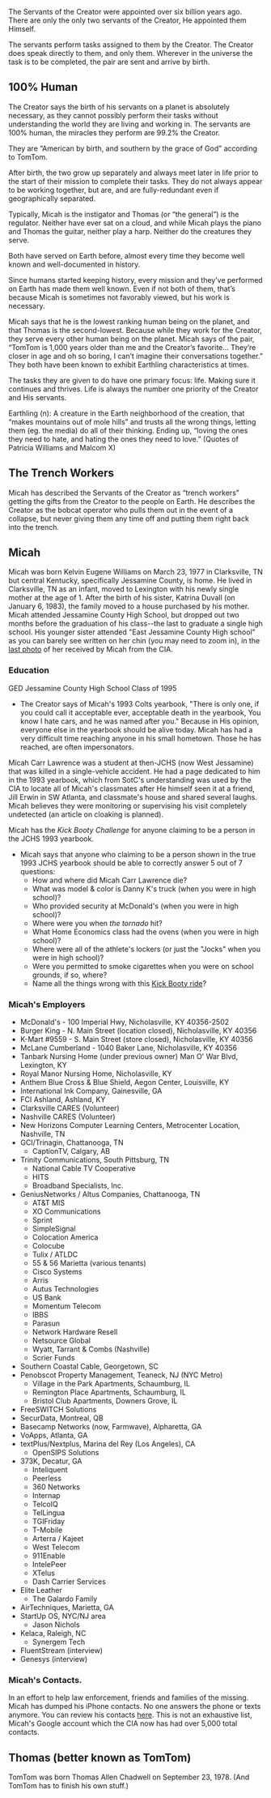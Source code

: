 The Servants of the Creator were appointed over six billion years ago. There are only the only two servants of the Creator, He appointed them Himself. 

The servants perform tasks assigned to them by the Creator. The Creator does speak directly to them, and only them. Wherever in the universe the task is to be completed, the pair are sent and arrive by birth.

## 100% Human
The Creator says the birth of his servants on a planet is absolutely necessary, as they cannot possibly perform their tasks without understanding the world they are living and working in. The servants are 100% human, the miracles they perform are 99.2% the Creator. 

They are “American by birth, and southern by the grace of God” according to TomTom. 

After birth, the two grow up separately and always meet later in life prior to the start of their mission to complete their tasks. They do not always appear to be working together, but are, and are fully-redundant even if geographically separated. 

Typically, Micah is the instigator and Thomas (or “the general”) is the regulator. Neither have ever sat on a cloud, and while Micah plays the piano and Thomas the guitar, neither play a harp. Neither do the creatures they serve. 

Both have served on Earth before, almost every time they become well known and well-documented in history. 

Since humans started keeping history, every mission and they’ve performed on Earth has made them well known. Even if not both of them, that’s because Micah is sometimes not favorably viewed, but his work is necessary. 

Micah says that he is the lowest ranking human being on the planet, and that Thomas is the second-lowest. Because while they work for the Creator, they serve every other human being on the planet. Micah says of the pair, “TomTom is 1,000 years older than me and the Creator’s favorite… They’re closer in age and oh so boring, I can’t imagine their conversations together.” They both have been known to exhibit Earthling characteristics at times. 

The tasks they are given to do have one primary focus: life. Making sure it continues and thrives. Life is always the number one priority of the Creator and His servants. 

Earthling (n): A creature in the Earth neighborhood of the creation, that “makes mountains out of mole hills” and trusts all the wrong things, letting them (eg. the media) do all of their thinking. Ending up, “loving the ones they need to hate, and hating the ones they need to love.” (Quotes of Patricia Williams and Malcom X)

## The Trench Workers 
Micah has described the Servants of the Creator as “trench workers” getting the gifts from the Creator to the people on Earth. He describes the Creator as the bobcat operator who pulls them out in the event of a collapse, but never giving them any time off and putting them right back into the trench. 

## Micah 
Micah was born Kelvin Eugene Williams on March 23, 1977 in Clarksville, TN but central Kentucky, specifically Jessamine County, is home.  He lived in Clarksville, TN as an infant, moved to Lexington with his newly single mother at the age of 1.  After the birth of his sister, Katrina Duvall (on January 6, 1983), the family moved to a house purchased by his mother.  Micah attended Jessamine County High School, but dropped out two months before the graduation of his class--the last to graduate a single high school.  His younger sister attended "East Jessamine County High school" as you can barely see written on her chin (you may need to zoom in), in the [last photo](https://github.com/Mission23/Mission23/blob/master/assets/karrington_katrina.jpg) of her received by Micah from the CIA.

### Education
GED
Jessamine County High School
Class of 1995
* The Creator says of Micah's 1993 Colts yearbook, "There is only one, if you could call it acceptable ever, acceptable death in the yearbook, You know I hate cars, and he was named after you."  Because in His opinion, everyone else in the yearbook should be alive today.  Micah has had a very difficult time reaching anyone in his small hometown.  Those he has reached, are often impersonators.  

Micah Carr Lawrence was a student at then-JCHS (now West Jessamine) that was killed in a single-vehicle accident.  He had a page dedicated to him in the 1993 yearbook, which from SotC's understanding was used by the CIA to locate all of Micah's classmates after He himself seen it at a friend, Jill Erwin in SW Atlanta, and classmate's house and shared several laughs.  Micah believes they were monitoring or supervising his visit completely undetected (an article on cloaking is planned).

Micah has the _Kick Booty Challenge_ for anyone claiming to be a person in the JCHS 1993 yearbook.

* Micah says that anyone who claiming to be a person shown in the true 1993 JCHS yearbook should be able to correctly answer 5 out of 7 questions:
     - How and where did Micah Carr Lawrence die?
     - What was model & color is Danny K's truck (when you were in high school)?
     - Who provided security at McDonald's (when you were in high school)?
     - Where were you when _the tornado_ hit? 
     - What Home Economics class had the ovens (when you were in high school)?
     - Where were all of the athlete's lockers (or just the "Jocks" when you were in high school)?
     - Were you permitted to smoke cigarettes when you were on school grounds, if so, where?
     - Name all the things wrong with this [Kick Booty ride](https://github.com/Mission23/Mission23/assets/140252803/b4a3017e-08dd-496f-96e7-919eae1b6f05)?

### Micah's Employers
* McDonald's - 100 Imperial Hwy, Nicholasville, KY 40356-2502
* Burger King - N. Main Street (location closed), Nicholasville, KY 40356
* K-Mart #9559 - S. Main Street (store closed), Nicholasville, KY 40356
* McLane Cumberland - 1040 Baker Lane, Nicholasville, KY 40356
* Tanbark Nursing Home (under previous owner) Man O' War Blvd, Lexington, KY
* Royal Manor Nursing Home, Nicholasville, KY
* Anthem Blue Cross & Blue Shield, Aegon Center, Louisville, KY
* International Ink Company, Gainesville, GA
* FCI Ashland, Ashland, KY
* Clarksville CARES (Volunteer)
* Nashville CARES (Volunteer)
* New Horizons Computer Learning Centers, Metrocenter Location, Nashville, TN
* GCI/Trinagin, Chattanooga, TN
     - CaptionTV, Calgary, AB
* Trinity Communications, South Pittsburg, TN
     - National Cable TV Cooperative
     - HITS
     - Broadband Specialists, Inc. 
* GeniusNetworks / Altus Companies, Chattanooga, TN
     - AT&T MIS
     - XO Communications 
     - Sprint
     - SimpleSignal
     - Colocation America
     - Colocube
     - Tulix / ATLDC
     - 55 & 56 Marietta (various tenants)
     - Cisco Systems 
     - Arris
     - Autus Technologies 
     - US Bank
     - Momentum Telecom
     - IBBS
     - Parasun
     - Network Hardware Resell
     - Netsource Global
     - Wyatt, Tarrant & Combs (Nashville)
     - Scrier Funds
* Southern Coastal Cable, Georgetown, SC
* Penobscot Property Management, Teaneck, NJ (NYC Metro)
     - Village in the Park Apartments, Schaumburg, IL
     - Remington Place Apartments, Schaumburg, IL
     - Bristol Club Apartments, Downers Grove, IL
* FreeSWITCH Solutions
* SecurData, Montreal, QB
* Basecamp Networks (now, Farmwave), Alpharetta, GA
* VoApps, Atlanta, GA
* textPlus/Nextplus, Marina del Rey (Los Angeles), CA
     - OpenSIPS Solutions 
* 373K, Decatur, GA
     - Inteliquent 
     - Peerless
     - 360 Networks 
     - Internap
     - TelcoIQ
     - TelLingua
     - TGIFriday
     - T-Mobile 
     - Arterra / Kajeet
     - West Telecom 
     - 911Enable
     - IntelePeer 
     - XTelus 
     - Dash Carrier Services
* Elite Leather
     - The Galardo Family
* AirTechniques, Marietta, GA
* StartUp OS, NYC/NJ area
     - Jason Nichols
* Kelaca, Raleigh, NC
     - Synergem Tech
* FluentStream (interview)
* Genesys (interview)

### Micah's Contacts.
In an effort to help law enforcement, friends and families of the missing. Micah has dumped his iPhone contacts.  No one answers the phone or texts anymore.  You can review his contacts [here](https://github.com/Mission23/Mission23/blob/master/assets/micah_iphone/wiki-dump.txt.csv).  This is not an exhaustive list, Micah's Google account which the CIA now has had over 5,000 total contacts.   

## Thomas (better known as TomTom)
TomTom was born Thomas Allen Chadwell on September 23, 1978.
(And TomTom has to finish his own stuff.)